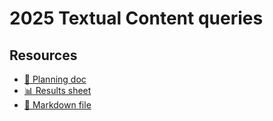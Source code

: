 # 2025 Textual Content queries

<!--
  This directory contains all of the 2025 Textual Content chapter queries.

  Each query should have a corresponding `metric_name.sql` file.
  Note that readers are linked to this directory, so try to make the SQL file names descriptive for easy browsing.

  Analysts: if helpful, you can use this README to give additional info about the queries.
-->

## Resources

- [📄 Planning doc][~google-doc]
- [📊 Results sheet][~google-sheets]
- [📝 Markdown file][~chapter-markdown]

[~google-doc]: https://docs.google.com/document/d/1Bl5E8y_6kRv7iMhaoDnIFu2hseypzD_Mkd6-y_z4L0A
[~google-sheets]: https://docs.google.com/spreadsheets/d/1H6bwT8i4C04bKhONn1M0GDl_QQroO7tKYW3NmPXbNHM
[~chapter-markdown]: https://github.com/HTTPArchive/almanac.httparchive.org/tree/main/src/content/en/2025/ecommerce.md


